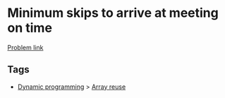 # Minimum skips to arrive at meeting on time

[Problem link](https://leetcode.com/problems/minimum-skips-to-arrive-at-meeting-on-time)

## Tags

* [Dynamic programming](/README.md#Dynamic_programming) > [Array reuse](/README.md#Dynamic_programming-Array_reuse)
